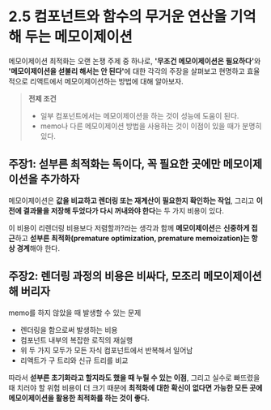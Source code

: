 # 2.5 컴포넌트와 함수의 무거운 연산을 기억해 두는 메모이제이션

메모이제이션 최적화는 오랜 논쟁 주제 중 하나로, <b>'무조건 메모이제이션은 필요하다'</b>와 <b>'메모이제이션을 섣불리 해서는 안 된다'</b>에 대한 각각의 주장을 살펴보고 현명하고 효율적으로 리액트에서 메모이제이션하는 방법에 대해 알아보자.

> **전제 조건**
>
> - 일부 컴포넌트에서는 메모이제이션을 하는 것이 성능에 도움이 된다.
> - memo나 다른 메모이제이션 방법을 사용하는 것이 이점이 있을 때가 분명히 있다.

## 주장1: 섣부른 최적화는 독이다, 꼭 필요한 곳에만 메모이제이션을 추가하자

메모이제이션은 **값을 비교하고 렌더링 또는 재계산이 필요한지 확인하는 작업**, 그리고 **이전에 결과물을 저장해 두었다가 다시 꺼내와야 한다**는 두 가지 비용이 있다.

이 비용이 리렌더링 비용보다 저렴할까?라는 생각과 함께 **메모이제이션**은 **신중하게 접근**하고 **섣부른 최적화(premature optimization, premature memoization)는 항상 경계**해야 한다.

## 주장2: 렌더링 과정의 비용은 비싸다, 모조리 메모이제이션해 버리자

memo를 하지 않았을 때 발생할 수 있는 문제

- 렌더링을 함으로써 발생하는 비용
- 컴포넌트 내부의 복잡한 로직의 재실행
- 위 두 가지 모두가 모든 자식 컴포넌트에서 반복해서 일어남
- 리액트가 구 트리와 신규 트리를 비교

따라서 **섣부른 초기화라고 할지라도 했을 때 누릴 수 있는 이점**, 그리고 실수로 빠뜨렸을 때 치러야 할 위험 비용이 더 크기 때문에 **최적화에 대한 확신이 없다면 가능한 모든 곳에 메모이제이션을 활용한 최적화를 하는 것이 좋다.**
